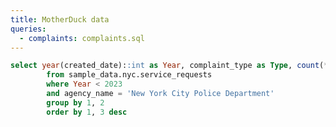 ```yaml
---
title: MotherDuck data
queries:
  - complaints: complaints.sql
---
```


<BarChart 
    data={complaints}
    x=Year
    y=Complaints
/>

```sql complaints_details
select year(created_date)::int as Year, complaint_type as Type, count(*)::int as Complaints
        from sample_data.nyc.service_requests
        where Year < 2023
        and agency_name = 'New York City Police Department'
        group by 1, 2
        order by 1, 3 desc
```

<DataTable data={complaints_details} />
